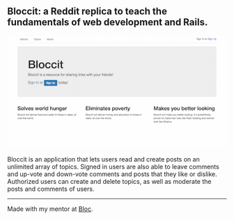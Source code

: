 ## Bloccit: a Reddit replica to teach the fundamentals of web development and Rails.

![Bloccit HomeScreen](app/assets/images/BloccitHome.png)

Bloccit is an application that lets users read and create posts on an unlimited array of topics. Signed in users are also able to leave comments and up-vote and down-vote comments and posts that they like or dislike. Authorized users can create and delete topics, as well as moderate the posts and comments of users.


----
Made with my mentor at [Bloc](http://bloc.io).
